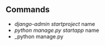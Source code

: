 ## Commands
- _django-admin startproject_ name
- _python manage.py startapp_ name
- _python manage.py  


